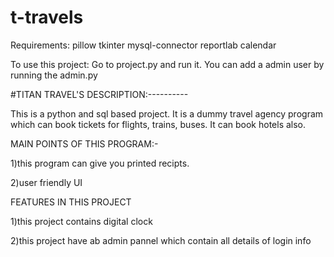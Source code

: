 # t-travels

Requirements:
pillow
tkinter
mysql-connector
reportlab
calendar

To use this project:
   Go to project.py and run it.
   You can add a admin user by running the admin.py



#TITAN TRAVEL'S DESCRIPTION:----------


This is a python and sql based project. It is a dummy travel agency program which can book tickets for flights, trains, buses.
It can book hotels also.

MAIN POINTS OF THIS PROGRAM:-


1)this program can give you printed recipts.

2)user friendly UI

FEATURES IN THIS PROJECT

1)this project contains digital clock 

2)this project have ab admin pannel which contain all details of login info 

   
   

